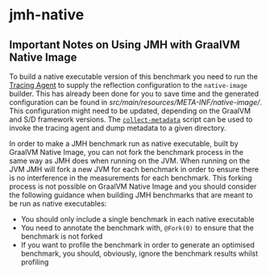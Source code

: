 # jmh-native

## Important Notes on Using JMH with GraalVM Native Image

To build a native executable version of this benchmark you need to run the [Tracing Agent](https://www.graalvm.org/dev/reference-manual/native-image/metadata/AutomaticMetadataCollection/) to supply the reflection configuration to the `native-image` builder. This has already been done for you to save time and the generated
configuration can be found in _src/main/resources/META-INF/native-image/_.
This configuration might need to be updated, depending on the GraalVM and S/D framework versions.
The [`collect-metadata`](./collect-metadata) script can be used to invoke the tracing agent and dump metadata to a given directory.

In order to make a JMH benchmark run as native executable, built by GraalVM Native Image, you can not fork the benchmark process 
in the same way as JMH does when running on the JVM. When running on the JVM JMH will fork a new JVM for each benchmark in order
to ensure there is no interference in the measurements for each benchmark. This forking process is not possible on GraalVM Native Image
and you should consider the following guidance when building JMH benchmarks that are meant to be run as native executables:

* You should only include a single benchmark in each native executable
* You need to annotate the benchmark with, `@Fork(0)` to ensure that the benchmark is not forked
* If you want to profile the benchmark in order to generate an optimised benchmark, you should, obviously, ignore the benchmark results whilst profiling

